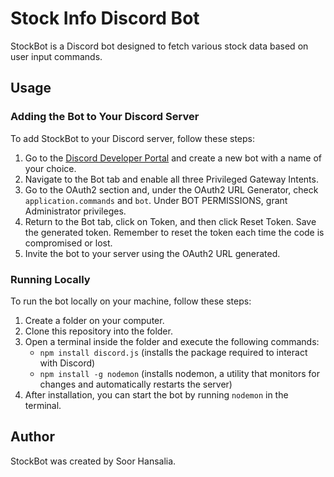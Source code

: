 # Stock Info Discord Bot

StockBot is a Discord bot designed to fetch various stock data based on user input commands.

## Usage

### Adding the Bot to Your Discord Server

To add StockBot to your Discord server, follow these steps:

1. Go to the [Discord Developer Portal](https://discord.com/developers/applications/) and create a new bot with a name of your choice.
2. Navigate to the Bot tab and enable all three Privileged Gateway Intents.
3. Go to the OAuth2 section and, under the OAuth2 URL Generator, check `application.commands` and `bot`. Under BOT PERMISSIONS, grant Administrator privileges.
4. Return to the Bot tab, click on Token, and then click Reset Token. Save the generated token. Remember to reset the token each time the code is compromised or lost.
5. Invite the bot to your server using the OAuth2 URL generated.

### Running Locally

To run the bot locally on your machine, follow these steps:

1. Create a folder on your computer.
2. Clone this repository into the folder.
3. Open a terminal inside the folder and execute the following commands:
   - `npm install discord.js` (installs the package required to interact with Discord)
   - `npm install -g nodemon` (installs nodemon, a utility that monitors for changes and automatically restarts the server)
4. After installation, you can start the bot by running `nodemon` in the terminal.

## Author

StockBot was created by Soor Hansalia.

